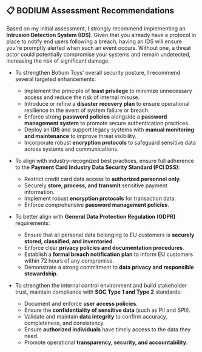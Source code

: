 ## 📋 BODIUM Assessment Recommendations

Based on my initial assessment, I strongly recommend implementing an **Intrusion Detection System (IDS)**.
Given that you already have a protocol in place to notify end users following a breach, having an IDS will 
ensure you're promptly alerted when such an event occurs. Without one, a threat actor could potentially
compromise your systems and remain undetected, increasing the risk of significant damage.

- To strengthen Botium Toys’ overall security posture, I recommend several targeted enhancements:
  - Implement the principle of **least privilege** to minimize unnecessary access and reduce the risk of internal misuse.
  - Introduce or refine a **disaster recovery plan** to ensure operational resilience in the event of system failure or breach.
  - Enforce strong **password policies** alongside a **password management system** to promote secure authentication practices.
  - Deploy an **IDS** and support legacy systems with **manual monitoring and maintenance** to improve threat visibility.
  - Incorporate robust **encryption protocols** to safeguard sensitive data across systems and communications.

- To align with industry-recognized best practices, ensure full adherence to the **Payment Card Industry Data Security Standard (PCI DSS)**:
  - Restrict credit card data access to **authorized personnel only**.
  - Securely **store, process, and transmit** sensitive payment information.
  - Implement robust **encryption protocols** for transaction data.
  - Enforce comprehensive **password management policies**.

- To better align with **General Data Protection Regulation (GDPR)** requirements:
  - Ensure that all personal data belonging to EU customers is **securely stored, classified, and inventoried**.
  - Enforce clear **privacy policies and documentation procedures**.
  - Establish a **formal breach notification plan** to inform EU customers within 72 hours of any compromise.
  - Demonstrate a strong commitment to **data privacy and responsible stewardship**.

- To strengthen the internal control environment and build stakeholder trust, maintain compliance with **SOC Type 1 and Type 2** standards:
  - Document and enforce **user access policies**.
  - Ensure the **confidentiality of sensitive data** (such as PII and SPII).
  - Validate and maintain **data integrity** to confirm accuracy, completeness, and consistency.
  - Ensure **authorized individuals** have timely access to the data they need.
  - Promote operational **transparency, security, and accountability**.
